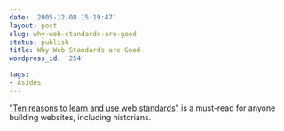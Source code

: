 ```yaml
---
date: '2005-12-08 15:19:47'
layout: post
slug: why-web-standards-are-good
status: publish
title: Why Web Standards are Good
wordpress_id: '254'

tags:
- Asides
---
```


["Ten reasons to learn and use web standards"](http://www.456bereastreet.com/archive/200512/ten_reasons_to_learn_and_use_web_standards/) is a must-read for anyone building websites, including historians.
